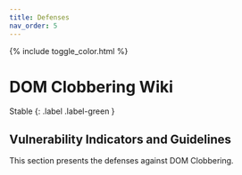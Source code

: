 ```yaml
---
title: Defenses
nav_order: 5
---
```


{% include toggle_color.html %}

# DOM Clobbering Wiki

Stable
{: .label .label-green }


## Vulnerability Indicators and Guidelines

This section presents the defenses against DOM Clobbering. 




